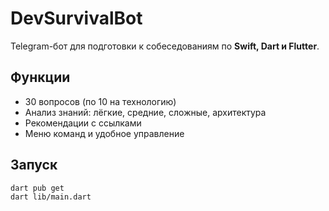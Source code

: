 # DevSurvivalBot

Telegram-бот для подготовки к собеседованиям по **Swift, Dart и Flutter**.

## Функции
- 30 вопросов (по 10 на технологию)
- Анализ знаний: лёгкие, средние, сложные, архитектура
- Рекомендации с ссылками
- Меню команд и удобное управление

## Запуск
```bash
dart pub get
dart lib/main.dart